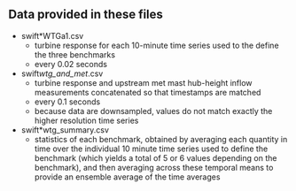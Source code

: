 Data provided in these files
----------------------------
 - swift*WTGa1.csv
   - turbine response for each 10-minute time series used to the define the three benchmarks
   - every 0.02 seconds
 - swift*wtg_and_met*.csv
   - turbine response and upstream met mast hub-height inflow measurements concatenated so that timestamps are matched
   - every 0.1 seconds
   - because data are downsampled, values do not match exactly the higher resolution time series
 - swift*wtg_summary.csv
   - statistics of each benchmark, obtained by averaging each quantity in time over the individual 10 minute time series used to define the benchmark (which yields a total of 5 or 6 values depending on the benchmark), and then averaging across these temporal means to provide an ensemble average of the time averages
